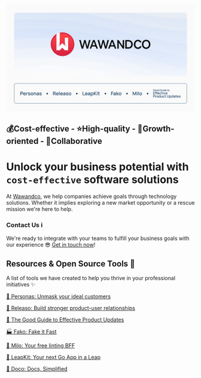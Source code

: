 [![readme-banner](banner.png)](https://wawand.co)
## **💰Cost-effective - ⭐️High-quality - 🚀Growth-oriented - 🤝Collaborative**

# Unlock your business potential with `cost-effective` software solutions
At [Wawandco](https://wawand.co), we help companies achieve goals through technology solutions. Whether it implies exploring a new market opportunity or a rescue mission we're here to help.

### Contact Us ℹ️
We're ready to integrate with your teams to fulfill your business goals with our experience 😎 [Get in touch now](https://wawand.co/contact/)!

## Resources & Open Source Tools 🧰
A list of tools we have created to help you thrive in your professional initiatives ✨

[🧍 Personas: Unmask your ideal customers](https://personas.wawand.co/)

[🚢 Releaso: Build stronger product-user relationships](https://releaso.com/)

[📘 The Good Guide to Effective Product Updates](https://releaso.com/blog)

[🏭 Fako: Fake it Fast](https://github.com/wawandco/fako)

[🐶 Milo: Your free linting BFF](https://github.com/wawandco/milo)

[🎒 LeapKit: Your next Go App in a Leap](https://leapkit.dev/)

[📖 Doco: Docs, Simplified](https://doco.sh/)
